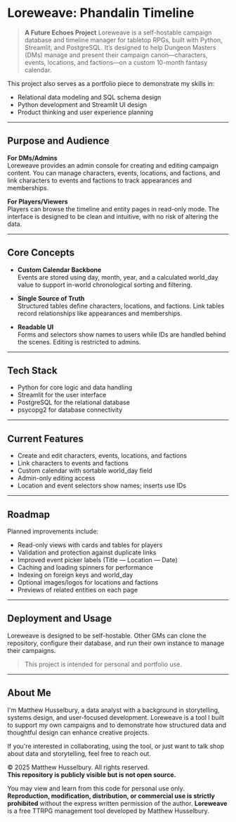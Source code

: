 

# Loreweave: Phandalin Timeline
> **A Future Echoes Project**
Loreweave is a self-hostable campaign database and timeline manager for tabletop RPGs, built with Python, Streamlit, and PostgreSQL. It’s designed to help Dungeon Masters (DMs) manage and present their campaign canon—characters, events, locations, and factions—on a custom 10-month fantasy calendar.

This project also serves as a portfolio piece to demonstrate my skills in:

- Relational data modeling and SQL schema design
- Python development and Streamlit UI design
- Product thinking and user experience planning

---

## Purpose and Audience

**For DMs/Admins**  
Loreweave provides an admin console for creating and editing campaign content. You can manage characters, events, locations, and factions, and link characters to events and factions to track appearances and memberships.

**For Players/Viewers**  
Players can browse the timeline and entity pages in read-only mode. The interface is designed to be clean and intuitive, with no risk of altering the data.

---

## Core Concepts

- **Custom Calendar Backbone**  
  Events are stored using day, month, year, and a calculated world_day value to support in-world chronological sorting and filtering.

- **Single Source of Truth**  
  Structured tables define characters, locations, and factions. Link tables record relationships like appearances and memberships.

- **Readable UI**  
  Forms and selectors show names to users while IDs are handled behind the scenes. Editing is restricted to admins.

---

## Tech Stack

- Python for core logic and data handling  
- Streamlit for the user interface  
- PostgreSQL for the relational database  
- psycopg2 for database connectivity

---

## Current Features

- Create and edit characters, events, locations, and factions  
- Link characters to events and factions  
- Custom calendar with sortable world_day field  
- Admin-only editing access  
- Location and event selectors show names; inserts use IDs

---

## Roadmap

Planned improvements include:

- Read-only views with cards and tables for players  
- Validation and protection against duplicate links  
- Improved event picker labels (Title — Location — Date)  
- Caching and loading spinners for performance  
- Indexing on foreign keys and world_day  
- Optional images/logos for locations and factions  
- Previews of related entities on each page

---

## Deployment and Usage

Loreweave is designed to be self-hostable. Other GMs can clone the repository, configure their database, and run their own instance to manage their campaigns.

> This project is intended for personal and portfolio use.

---

## About Me

I'm Matthew Husselbury, a data analyst with a background in storytelling, systems design, and user-focused development. Loreweave is a tool I built to support my own campaigns and to demonstrate how structured data and thoughtful design can enhance creative projects.

If you're interested in collaborating, using the tool, or just want to talk shop about data and storytelling, feel free to reach out.

© 2025 Matthew Husselbury. All rights reserved.  
**This repository is publicly visible but is not open source.**

You may view and learn from this code for personal use only.  
**Reproduction, modification, distribution, or commercial use is strictly prohibited** without the express written permission of the author.
**Loreweave** is a free TTRPG management tool developed by Matthew Husselbury.  
